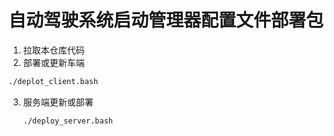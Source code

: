 # 自动驾驶系统启动管理器配置文件部署包

1. 拉取本仓库代码
2. 部署或更新车端

```bash
./deplot_client.bash
```

3. 服务端更新或部署

   ```bash
   ./deploy_server.bash
   ```
